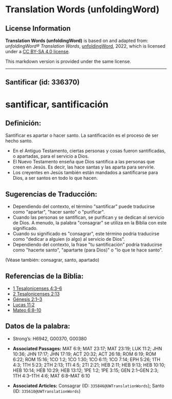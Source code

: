 # Translation Words (unfoldingWord)

## License Information

**Translation Words (unfoldingWord)** is based on and adapted from: _unfoldingWord® Translation Words_, [unfoldingWord](https://unfoldingword.org/utw), 2022, which is licensed under a [CC BY-SA 4.0 license](https://creativecommons.org/licenses/by-sa/4.0/legalcode.en).

This markdown version is provided under the same license.



--------------------------------

## Santificar (id: 336370)

santificar, santificación
=========================

Definición:
-----------

Santificar es apartar o hacer santo. La santificación es el proceso de ser hecho santo.

* En el Antiguo Testamento, ciertas personas y cosas fueron santificadas, o apartadas, para el servicio a Dios.
* El Nuevo Testamento enseña que Dios santifica a las personas que creen en Jesús. Es decir, las hace santas y las aparta para servirle.
* Los creyentes en Jesús también están mandados a santificarse para Dios, a ser santos en todo lo que hacen.

Sugerencias de Traducción:
--------------------------

* Dependiendo del contexto, el término "santificar" puede traducirse como "apartar", "hacer santo" o "purificar".
* Cuando las personas se santifican, se purifican y se dedican al servicio de Dios. A menudo, la palabra "consagrar" se utiliza en la Biblia con este significado.
* Cuando su significado es "consagrar", este término podría traducirse como "dedicar a alguien (o algo) al servicio de Dios".
* Dependiendo del contexto, la frase "tu santificación" podría traducirse como "hacerte santo", "apartarte (para Dios)" o "lo que te hace santo".

(Véase también: consagrar, santo, apartado)

Referencias de la Biblia:
-------------------------

* [1 Tesalonicenses 4:3–6](https://ref.ly/1Thess4:3-1Thess4:6)
* [2 Tesalonicenses 2:13](https://ref.ly/2Thess2:13)
* [Génesis 2:1–3](https://ref.ly/Gen2:1-Gen2:3)
* [Lucas 11:2](https://ref.ly/Luke11:2)
* [Mateo 6:8–10](https://ref.ly/Matt6:8-Matt6:10)

Datos de la palabra:
--------------------

* Strong’s: H6942, G00370, G00380

* **Associated Passages:** MAT 6:9; MAT 23:17; MAT 23:19; LUK 11:2; JHN 10:36; JHN 17:17; JHN 17:19; ACT 20:32; ACT 26:18; ROM 6:19; ROM 6:22; ROM 15:16; 1CO 1:2; 1CO 1:30; 1CO 6:11; 1CO 7:14; EPH 5:26; 1TH 4:3; 1TH 5:23; 2TH 2:13; 1TI 4:5; 2TI 2:21; HEB 2:11; HEB 9:13; HEB 10:10; HEB 10:14; HEB 10:29; HEB 13:12; 1PE 1:2; 1PE 3:15; GEN 2:1–GEN 2:3; 1TH 4:3–1TH 4:6; MAT 6:8–MAT 6:10
* **Associated Articles:** Consagrar (ID: `335846@UWTranslationWords`); Santo (ID: `335610@UWTranslationWords`)

